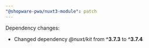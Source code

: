```yaml
---
"@shopware-pwa/nuxt3-module": patch
---
```


Dependency changes:

- Changed dependency _@nuxt/kit_ from **^3.7.3** to **^3.7.4**
